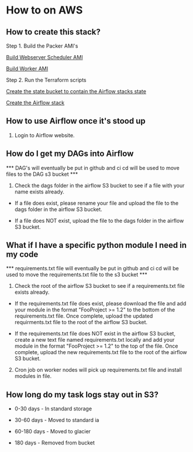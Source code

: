 # How to on AWS

## How to create this stack?

Step 1. Build the Packer AMI's

[Build Webserver Scheduler AMI](/packer/airflow_websched_python3/README.md)

[Build Worker AMI](/packer/airflow_worker_python3/README.md)

Step 2. Run the Terraform scripts

[Create the state bucket to contain the Airflow stacks state](/terraform/tf_s3_state/README.md)

[Create the Airflow stack](/terraform/tf_new_net_rds_ec_ec2_110/README.md)

## How to use Airflow once it's stood up

1. Login to Airflow website.

## How do I get my DAGs into Airflow

*** DAG's will eventually be put in github and ci cd will be used to move files to the DAG s3 bucket ***

1. Check the dags folder in the airflow S3 bucket to see if a file with your name exists already.

- If a file does exist, please rename your file and upload the file to the dags folder in the airflow S3 bucket.

- If a file does NOT exist, upload the file to the dags folder in the airflow S3 bucket.

## What if I have a specific python module I need in my code

*** requirements.txt file will eventually be put in github and ci cd will be used to move the requirements.txt file to the s3 bucket ***

1. Check the root of the airflow S3 bucket to see if a requirements.txt file exists already.

- If the requirements.txt file does exist, please download the file and add your module in the format "FooProject >= 1.2" to the bottom of the requirements.txt file.  Once complete, upload the updated requirments.txt file to the root of the airflow S3 bucket.

- If the requirements.txt file does NOT exist in the airflow S3 bucket, create a new text file named requirements.txt locally and add your module in the format "FooProject >= 1.2" to the top of the file.  Once complete, upload the new requirements.txt file to the root of the airflow S3 bucket.

2. Cron job on worker nodes will pick up requirements.txt file and install modules in file.

## How long do my task logs stay out in S3?

- 0-30 days - In standard storage

- 30-60 days - Moved to standard ia

- 60-180 days - Moved to glacier

- 180 days - Removed from bucket